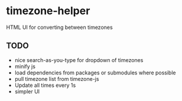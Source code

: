 timezone-helper
===============

HTML UI for converting between timezones

TODO
----
- nice search-as-you-type for dropdown of timezones
- minify js
- load dependencies from packages or submodules where possible
- pull timezone list from timezone-js
- Update all times every 1s
- simpler UI

